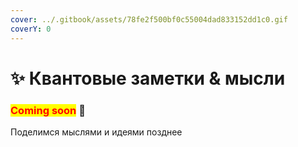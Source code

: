 ```yaml
---
cover: ../.gitbook/assets/78fe2f500bf0c55004dad833152dd1c0.gif
coverY: 0
---
```


# ✨ Квантовые заметки & мысли

### <mark style="color:red;">**Coming soon**</mark> 👻

Поделимся мыслями и идеями позднее
